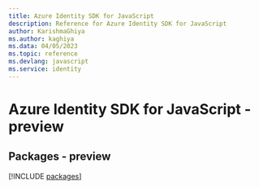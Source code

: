 ```yaml
---
title: Azure Identity SDK for JavaScript
description: Reference for Azure Identity SDK for JavaScript
author: KarishmaGhiya
ms.author: kaghiya
ms.data: 04/05/2023
ms.topic: reference
ms.devlang: javascript
ms.service: identity
---
```

# Azure Identity SDK for JavaScript - preview
## Packages - preview
[!INCLUDE [packages](identity-index.md)]